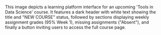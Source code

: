 This image depicts a learning platform interface for an upcoming 'Tools in Data Science' course. It features a dark header with white text showing the title and "NEW COURSE" status, followed by sections displaying weekly assignment grades (95% Week 1), missing assignments ("Absent"), and finally a button inviting users to access the full course page.